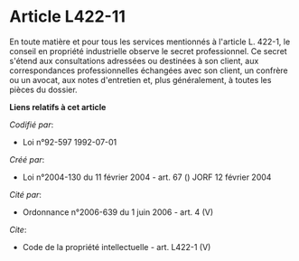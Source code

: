 # Article L422-11

En toute matière et pour tous les services mentionnés à l'article L. 422-1, le conseil en propriété industrielle observe le
secret professionnel. Ce secret s'étend aux consultations adressées ou destinées à son client, aux correspondances
professionnelles échangées avec son client, un confrère ou un avocat, aux notes d'entretien et, plus généralement, à toutes
les pièces du dossier.

**Liens relatifs à cet article**

_Codifié par_:

  - Loi n°92-597 1992-07-01

_Créé par_:

  - Loi n°2004-130 du 11 février 2004 - art. 67 () JORF 12 février 2004

_Cité par_:

  - Ordonnance n°2006-639 du 1 juin 2006 - art. 4 (V)

_Cite_:

  - Code de la propriété intellectuelle - art. L422-1 (V)
